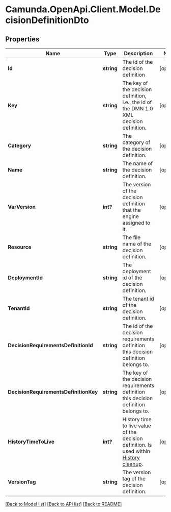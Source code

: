 # Camunda.OpenApi.Client.Model.DecisionDefinitionDto

## Properties

Name | Type | Description | Notes
------------ | ------------- | ------------- | -------------
**Id** | **string** | The id of the decision definition | [optional] 
**Key** | **string** | The key of the decision definition, i.e., the id of the DMN 1.0 XML decision definition. | [optional] 
**Category** | **string** | The category of the decision definition. | [optional] 
**Name** | **string** | The name of the decision definition. | [optional] 
**VarVersion** | **int?** | The version of the decision definition that the engine assigned to it. | [optional] 
**Resource** | **string** | The file name of the decision definition. | [optional] 
**DeploymentId** | **string** | The deployment id of the decision definition. | [optional] 
**TenantId** | **string** | The tenant id of the decision definition. | [optional] 
**DecisionRequirementsDefinitionId** | **string** | The id of the decision requirements definition this decision definition belongs to. | [optional] 
**DecisionRequirementsDefinitionKey** | **string** | The key of the decision requirements definition this decision definition belongs to. | [optional] 
**HistoryTimeToLive** | **int?** | History time to live value of the decision definition. Is used within [History cleanup](https://docs.camunda.org/manual/7.21/user-guide/process-engine/history/#history-cleanup). | [optional] 
**VersionTag** | **string** | The version tag of the decision definition. | [optional] 

[[Back to Model list]](../README.md#documentation-for-models) [[Back to API list]](../README.md#documentation-for-api-endpoints) [[Back to README]](../README.md)

